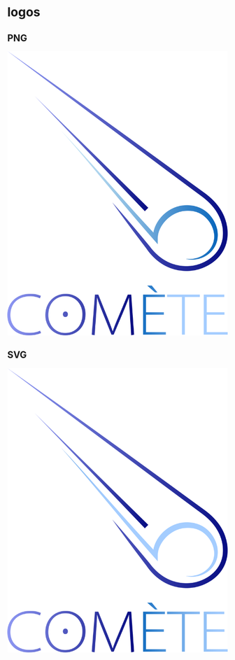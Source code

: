 # logos

## PNG

![Logo Comète PNG](./2025_logo_comete.png)

## SVG

![Logo Comète](./2025_logo_comete.svg)
